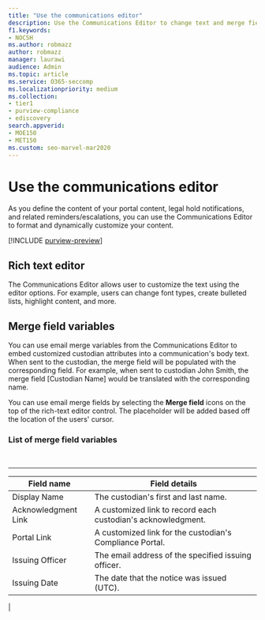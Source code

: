 ```yaml
---
title: "Use the communications editor"
description: Use the Communications Editor to change text and merge field variables when formatting your content.
f1.keywords:
- NOCSH
ms.author: robmazz
author: robmazz
manager: laurawi
audience: Admin
ms.topic: article
ms.service: O365-seccomp
ms.localizationpriority: medium
ms.collection:
- tier1
- purview-compliance
- ediscovery
search.appverid: 
- MOE150
- MET150
ms.custom: seo-marvel-mar2020
---
```


# Use the communications editor

As you define the content of your portal content, legal hold notifications, and related reminders/escalations, you can use the Communications Editor to format and dynamically customize your content.

[!INCLUDE [purview-preview](../includes/purview-preview.md)]

## Rich text editor

The Communications Editor allows user to customize the text using the editor options. For example, users can change font types, create bulleted lists, highlight content, and more.

## Merge field variables

You can use email merge variables from the Communications Editor to embed customized custodian attributes into a communication's body text. When sent to the custodian, the merge field will be populated with the corresponding field. For example, when sent to custodian John Smith, the merge field [Custodian Name] would be translated with the corresponding name.

You can use email merge fields by selecting the **Merge field** icons on the top of the rich-text editor control. The placeholder will be added based off the location of the users' cursor.

### List of merge field variables

<br>

****

|Field name|Field details|
|---|---|
|Display Name|The custodian's first and last name.|
|Acknowledgment Link|A customized link to record each custodian's acknowledgment.|
|Portal Link|A customized link for the custodian's Compliance Portal.|
|Issuing Officer|The email address of the specified issuing officer.|
|Issuing Date|The date that the notice was issued (UTC).|
|
